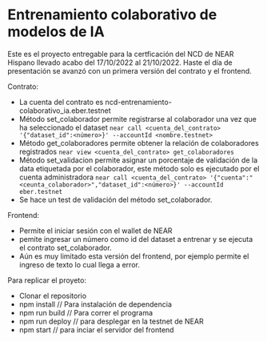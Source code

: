 # Entrenamiento colaborativo de modelos de IA

Este es el proyecto entregable para la certficación del NCD de NEAR Hispano llevado acabo del 17/10/2022 al 21/10/2022.
Haste el día de presentación se avanzó con un primera versión del contrato y el frontend. 

Contrato:
- La cuenta del contrato es ncd-entrenamiento-colaborativo_ia.eber.testnet
- Método set_colaborador permite registrarse al colaborador una vez que ha seleccionado el dataset ```near call <cuenta_del_contrato> '{"dataset_id":<número>}' --accountId <nombre.testnet>```   
- Método get_colaboradores permite obtener la relación de colaboradores registrados ```near view <cuenta_del_contrato> get_colaboradores```
- Método set_validacion permite asignar un porcentaje de validación de la data etiquetada por el colaborador, este método solo es ejecutado por el cuenta administradora ```near call <cuenta_del_contrato> '{"cuenta":"<ceunta_colaborador>","dataset_id":<número>}' --accountId eber.testnet```
- Se hace un test de validación del método set_colaborador.

Frontend:
- Permite el iniciar sesión con el wallet de NEAR
- pemite ingresar un número como id del dataset a entrenar y se ejecuta el contrato set_colaborador. 
- Aún es muy limitado esta versión del frontend, por ejemplo permite el ingreso de texto lo cual llega a error.

Para replicar el proyeto:
- Clonar el repositorio
- npm install       // Para instalación de dependencia
- npm run build     // Para correr el programa
- npm run deploy    // para desplegar en la testnet de NEAR
- npm start         // para inciar el servidor del frontend